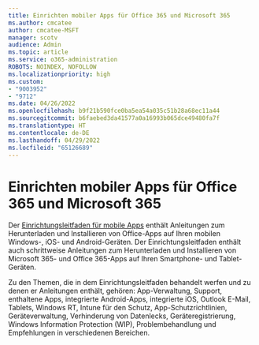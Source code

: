```yaml
---
title: Einrichten mobiler Apps für Office 365 und Microsoft 365
ms.author: cmcatee
author: cmcatee-MSFT
manager: scotv
audience: Admin
ms.topic: article
ms.service: o365-administration
ROBOTS: NOINDEX, NOFOLLOW
ms.localizationpriority: high
ms.custom:
- "9003952"
- "9712"
ms.date: 04/26/2022
ms.openlocfilehash: b9f21b590fce0ba5ea54a035c51b28a68ec11a44
ms.sourcegitcommit: b6faebed3da41577a0a16993b065dce49480fa7f
ms.translationtype: HT
ms.contentlocale: de-DE
ms.lasthandoff: 04/29/2022
ms.locfileid: "65126689"
---
```

# <a name="set-up-mobile-apps-for-office-365-and-microsoft-365"></a>Einrichten mobiler Apps für Office 365 und Microsoft 365

Der [Einrichtungsleitfaden für mobile Apps](https://admin.microsoft.com/adminportal/home#/modernonboarding/officemobileappssetup) enthält Anleitungen zum Herunterladen und Installieren von Office-Apps auf Ihren mobilen Windows-, iOS- und Android-Geräten. Der Einrichtungsleitfaden enthält auch schrittweise Anleitungen zum Herunterladen und Installieren von Microsoft 365- und Office 365-Apps auf Ihren Smartphone- und Tablet-Geräten.

Zu den Themen, die in dem Einrichtungsleitfaden behandelt werfen und zu denen er Anleitungen enthält, gehören: App-Verwaltung, Support, enthaltene Apps, integrierte Android-Apps, integrierte iOS, Outlook E-Mail, Tablets, Windows RT, Intune für den Schutz, App-Schutzrichtlinien, Geräteverwaltung, Verhinderung von Datenlecks, Geräteregistrierung, Windows Information Protection (WIP), Problembehandlung und Empfehlungen in verschiedenen Bereichen.

